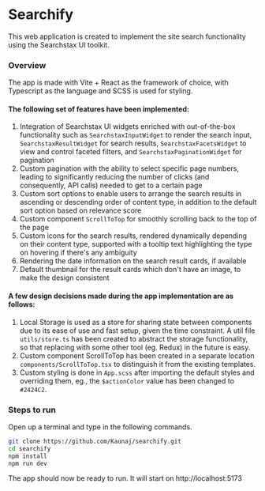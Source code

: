 # Searchify

This web application is created to implement the site search functionality using the Searchstax UI toolkit.

### Overview

The app is made with Vite + React as the framework of choice, with Typescript as the language and SCSS is used for styling.

#### The following set of features have been implemented:

1. Integration of Searchstax UI widgets enriched with out-of-the-box functionality such as `SearchstaxInputWidget` to render the search input, `SearchstaxResultWidget` for search results, `SearchstaxFacetsWidget` to view and control faceted filters, and `SearchstaxPaginationWidget` for pagination
2. Custom pagination with the ability to select specific page numbers, leading to significantly reducing the number of clicks (and consequently, API calls) needed to get to a certain page
3. Custom sort options to enable users to arrange the search results in ascending or descending order of content type, in addition to the default sort option based on relevance score
4. Custom component `ScrollToTop` for smoothly scrolling back to the top of the page
5. Custom icons for the search results, rendered dynamically depending on their content type, supported with a tooltip text highlighting the type on hovering if there's any ambiguity
6. Rendering the date information on the search result cards, if available
7. Default thumbnail for the result cards which don't have an image, to make the design consistent

#### A few design decisions made during the app implementation are as follows:

1. Local Storage is used as a store for sharing state between components due to its ease of use and fast setup, given the time constraint. A util file `utils/store.ts` has been created to abstract the storage functionality, so that replacing with some other tool (eg. Redux) in the future is easy.
2. Custom component ScrollToTop has been created in a separate location `components/ScrollToTop.tsx` to distinguish it from the existing templates.
3. Custom styling is done in `App.scss` after importing the default styles and overriding them, eg., the `$actionColor` value has been changed to `#2424C2`.

### Steps to run

Open up a terminal and type in the following commands.

```bash
git clone https://github.com/Kaunaj/searchify.git
cd searchify
npm install
npm run dev
```

The app should now be ready to run. It will start on http://localhost:5173
